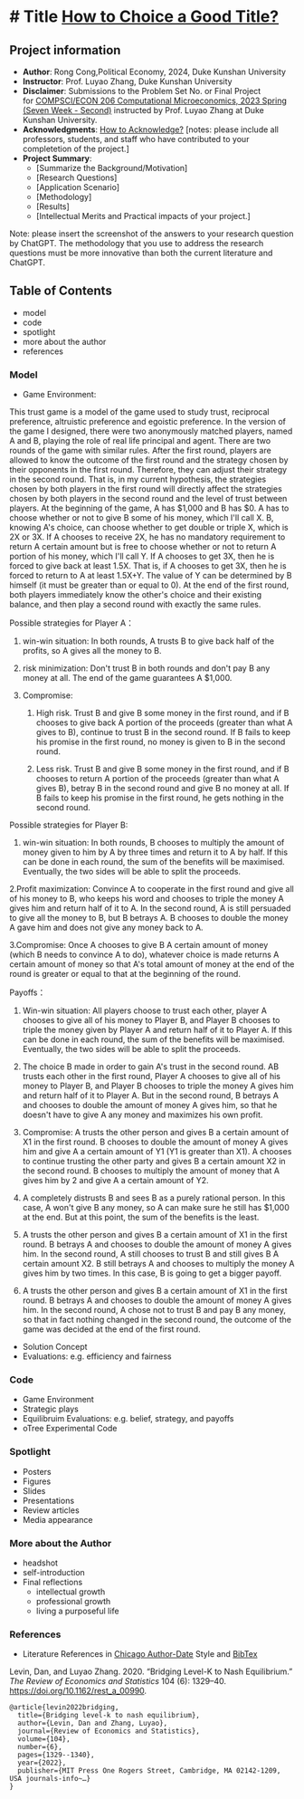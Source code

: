 # # Title [How to Choice a Good Title?](https://www.nature.com/articles/s41562-021-01152-2)
## Project information
- **Author**: Rong Cong,Political Economy, 2024, Duke Kunshan University
- **Instructor**: Prof. Luyao Zhang, Duke Kunshan University
- **Disclaimer**: Submissions to the Problem Set No. or Final Project for [COMPSCI/ECON 206 Computational Microeconomics, 2023 Spring (Seven Week - Second)](https://ce.pubpub.org/) instructed by Prof. Luyao Zhang at Duke Kunshan University.
- **Acknowledgments**: [How to Acknowledge?](https://www.scribbr.co.uk/thesis-dissertation/acknowledgements/)
[notes: please include all professors, students, and staff who have contributed to your completetion of the project.]
- **Project Summary**: 
  - [Summarize the Background/Motivation]
  - [Research Questions]
  - [Application Scenario]
  - [Methodology]
  - [Results]
  - [Intellectual Merits and Practical impacts of your project.]
  
   
Note: please insert the screenshot of the answers to your research question by ChatGPT. The methodology that you use to address the research questions must be more innovative than both the current literature and ChatGPT. 

## Table of Contents

- model
- code
- spotlight
- more about the author
- references

### Model
- Game Environment:

This trust game is a model of the game used to study trust, reciprocal preference, altruistic preference and egoistic preference.
In the version of the game I designed, there were two anonymously matched players, named A and B, playing the role of real life principal and agent. There are two rounds of the game with similar rules. After the first round, players are allowed to know the outcome of the first round and the strategy chosen by their opponents in the first round. Therefore, they can adjust their strategy in the second round. That is, in my current hypothesis, the strategies chosen by both players in the first round will directly affect the strategies chosen by both players in the second round and the level of trust between players.
At the beginning of the game, A has $1,000 and B has $0. A has to choose whether or not to give B some of his money, which I'll call X. B, knowing A's choice, can choose whether to get double or triple X, which is 2X or 3X. If A chooses to receive 2X, he has no mandatory requirement to return A certain amount but is free to choose whether or not to return A portion of his money, which I'll call Y. If A chooses to get 3X, then he is forced to give back at least 1.5X. That is, if A chooses to get 3X, then he is forced to return to A at least 1.5X+Y. The value of Y can be determined by B himself (it must be greater than or equal to 0). At the end of the first round, both players immediately know the other's choice and their existing balance, and then play a second round with exactly the same rules.

Possible strategies for Player A：

1. win-win situation: In both rounds, A trusts B to give back half of the profits, so A gives all the money to B.

2. risk minimization: Don't trust B in both rounds and don't pay B any money at all. The end of the game guarantees A $1,000.

3. Compromise:

   1) High risk. Trust B and give B some money in the first round, and if B chooses to give back A portion of the proceeds (greater than what A gives to B), continue to trust B in the second round. If B fails to keep his promise in the first round, no money is given to B in the second round. 

   2) Less risk. Trust B and give B some money in the first round, and if B chooses to return A portion of the proceeds (greater than what A gives B), betray B in the second round and give B no money at all. If B fails to keep his promise in the first round, he gets nothing in the second round.
   
Possible strategies for Player B:

1. win-win situation: In both rounds, B chooses to multiply the amount of money given to him by A by three times and return it to A by half. If this can be done in each round, the sum of the benefits will be maximised. Eventually, the two sides will be able to split the proceeds.

2.Profit maximization: Convince A to cooperate in the first round and give all of his money to B, who keeps his word and chooses to triple the money A gives him and return half of it to A. In the second round, A is still persuaded to give all the money to B, but B betrays A. B chooses to double the money A gave him and does not give any money back to A.

3.Compromise: Once A chooses to give B A certain amount of money (which B needs to convince A to do), whatever choice is made returns A certain amount of money so that A's total amount of money at the end of the round is greater or equal to that at the beginning of the round.


Payoffs：

1. Win-win situation: All players choose to trust each other, player A chooses to give all of his money to Player B, and Player B chooses to triple the money given by Player A and return half of it to Player A. If this can be done in each round, the sum of the benefits will be maximised. Eventually, the two sides will be able to split the proceeds.

2. The choice B made in order to gain A's trust in the second round. AB trusts each other in the first round, Player A chooses to give all of his money to Player B, and Player B chooses to triple the money A gives him and return half of it to Player A. But in the second round, B betrays A and chooses to double the amount of money A gives him, so that he doesn't have to give A any money and maximizes his own profit.

3. Compromise: A trusts the other person and gives B a certain amount of X1 in the first round. B chooses to double the amount of money A gives him and give A a certain amount of Y1 (Y1 is greater than X1). A chooses to continue trusting the other party and gives B a certain amount X2 in the second round. B chooses to multiply the amount of money that A gives him by 2 and give A a certain amount of Y2.

4. A completely distrusts B and sees B as a purely rational person. In this case, A won't give B any money, so A can make sure he still has $1,000 at the end. But at this point, the sum of the benefits is the least.

5. A trusts the other person and gives B a certain amount of X1 in the first round. B betrays A and chooses to double the amount of money A gives him. In the second round, A still chooses to trust B and still gives B A certain amount X2. B still betrays A and chooses to multiply the money A gives him by two times. In this case, B is going to get a bigger payoff.

6. A trusts the other person and gives B a certain amount of X1 in the first round. B betrays A and chooses to double the amount of money A gives him. In the second round, A chose not to trust B and pay B any money, so that in fact nothing changed in the second round, the outcome of the game was decided at the end of the first round.
- Solution Concept
- Evaluations: e.g. efficiency and fairness

### Code
- Game Environment
- Strategic plays
- Equilibruim Evaluations: e.g. belief, strategy, and payoffs
- oTree Experimental Code 


### Spotlight
- Posters
- Figures
- Slides
- Presentations
- Review articles
- Media appearance

### More about the Author
- headshot
- self-introduction
- Final reflections 
  - intellectual growth
  - professional growth
  - living a purposeful life

### References

- Literature References in [Chicago Author-Date](https://www.chicagomanualofstyle.org/tools_citationguide/citation-guide-2.html) Style and [BibTex](https://scholar.google.com/) 

Levin, Dan, and Luyao Zhang. 2020. “Bridging Level-K to Nash Equilibrium.” *The Review of Economics and Statistics* 104 (6): 1329–40. https://doi.org/10.1162/rest_a_00990.

```
@article{levin2022bridging,
  title={Bridging level-k to nash equilibrium},
  author={Levin, Dan and Zhang, Luyao},
  journal={Review of Economics and Statistics},
  volume={104},
  number={6},
  pages={1329--1340},
  year={2022},
  publisher={MIT Press One Rogers Street, Cambridge, MA 02142-1209, USA journals-info~…}
}
```

